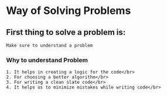 #  Way of Solving Problems
## First thing to solve a problem is:
    Make sure to understand a problem 
### Why to understand Problem
    1. It helps in creating a logic for the code</br>
    2. For choosing a better algorithm</br>
    3. For writing a clean slate code</br>
    4. It helps us to minimize mistakes while writing code</br>
